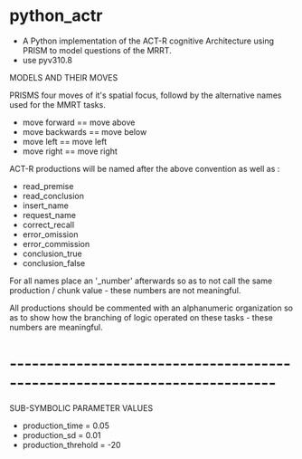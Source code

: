 # python_actr
- A Python implementation of the ACT-R cognitive Architecture using PRISM to model questions of the MRRT.
- use pyv310.8

MODELS AND THEIR MOVES

PRISMS four moves of it's spatial focus, followd by the alternative names used for the MMRT tasks. 
- move forward == move above
- move backwards == move below
- move left == move left
- move right == move right

ACT-R productions will be named after the above convention as well as :
- read_premise
- read_conclusion
- insert_name
- request_name
- correct_recall
- error_omission
- error_commission
- conclusion_true
- conclusion_false

For all names place an '_number' afterwards so as to not call the same production / chunk value - these numbers are not meaningful. 

All productions should be commented with an alphanumeric organization so as to show how the branching of logic operated on these
tasks - these numbers are meaningful. 
   


# --------------------------------------------------------------------------
SUB-SYMBOLIC PARAMETER VALUES

- production_time = 0.05
- production_sd = 0.01
- production_threhold = -20


